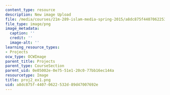 ```yaml
---
content_type: resource
description: New image Upload
file: /media/courses/21m-289-islam-media-spring-2015/a8dc875f44070622532d89d47007692e_proj2_ex1.png
file_type: image/png
image_metadata:
  caption: ''
  credit: ''
  image-alt: ''
learning_resource_types:
- Projects
ocw_type: OCWImage
parent_title: Projects
parent_type: CourseSection
parent_uid: 0e05002e-0e75-51e1-20c0-77bb16ec144a
resourcetype: Image
title: proj2_ex1.png
uid: a8dc875f-4407-0622-532d-89d47007692e
---
```

